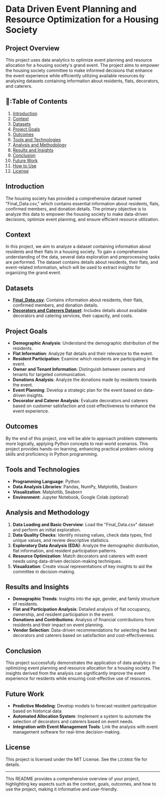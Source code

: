 # Data Driven Event Planning and Resource Optimization for a Housing Society

## Project Overview

This project uses data analytics to optimize event planning and resource allocation for a housing society's grand event. The project aims to empower the housing society committee to make informed decisions that enhance the event experience while efficiently utilizing available resources by analysing datasets containing information about residents, flats, decorators, and caterers.

## 📒:Table of Contents
1. [Introduction](#introduction)
2. [Context](#context)
3. [Datasets](#datasets)
4. [Project Goals](#project-goals)
5. [Outcomes](#outcomes)
6. [Tools and Technologies](#tools-and-technologies)
7. [Analysis and Methodology](#analysis-and-methodology)
8. [Results and Insights](#results-and-insights)
9. [Conclusion](#conclusion)
10. [Future Work](#future-work)
11. [How to Use](#how-to-use)
12. [License](#license)

## Introduction
The housing society has provided a comprehensive dataset named "Final_Data.csv," which contains essential information about residents, flats, confirmed members, and donation details. The primary objective is to analyze this data to empower the housing society to make data-driven decisions, optimize event planning, and ensure efficient resource utilization.

## Context
In this project, we aim to analyze a dataset containing information about residents and their flats in a housing society. To gain a comprehensive understanding of the data, several data exploration and preprocessing tasks are performed. The dataset contains details about residents, their flats, and event-related information, which will be used to extract insights for organizing the grand event.

## Datasets
- **[Final_Data.csv](https://github.com/Anuragbiotech/Files/blob/d445cd9e290ea8b7339c93d2839c75e9afd88956/Final_Data%20-%20Final_Data.csv.csv)**: Contains information about residents, their flats, confirmed members, and donation details.
- **[Decorators and Caterers Dataset](https://github.com/Anuragbiotech/Files/blob/d445cd9e290ea8b7339c93d2839c75e9afd88956/Caterer_info%20-%20Caterer_info.csv.csv)**: Includes details about available decorators and catering services, their capacity, and costs.

## Project Goals
- **Demographic Analysis**: Understand the demographic distribution of the residents.
- **Flat Information**: Analyze flat details and their relevance to the event.
- **Resident Participation**: Examine which residents are participating in the event.
- **Owner and Tenant Information**: Distinguish between owners and tenants for targeted communication.
- **Donations Analysis**: Analyze the donations made by residents towards the event.
- **Event Planning**: Develop a strategic plan for the event based on data-driven insights.
- **Decorator and Caterer Analysis**: Evaluate decorators and caterers based on customer satisfaction and cost-effectiveness to enhance the event experience.

## Outcomes
By the end of this project, one will be able to approach problem statements more logically, applying Python concepts to real-world scenarios. This project provides hands-on learning, enhancing practical problem-solving skills and proficiency in Python programming. 

## Tools and Technologies
- **Programming Language**: Python
- **Data Analysis Libraries**: Pandas, NumPy, Matplotlib, Seaborn
- **Visualization**: Matplotlib, Seaborn
- **Environment**: Jupyter Notebook, Google Colab (optional)

## Analysis and Methodology
1. **Data Loading and Basic Overview**: Load the "Final_Data.csv" dataset and perform an initial exploration.
2. **Data Quality Checks**: Identify missing values, check data types, find unique values, and review descriptive statistics.
3. **Exploratory Data Analysis (EDA)**: Analyze the demographic distribution, flat information, and resident participation patterns.
4. **Resource Optimization**: Match decorators and caterers with event needs using data-driven decision-making techniques.
5. **Visualization**: Create visual representations of key insights to aid the committee in decision-making.

## Results and Insights
- **Demographic Trends**: Insights into the age, gender, and family structure of residents.
- **Flat and Participation Analysis**: Detailed analysis of flat occupancy, ownership, and resident participation in the event.
- **Donations and Contributions**: Analysis of financial contributions from residents and their impact on event planning.
- **Vendor Selection**: Data-driven recommendations for selecting the best decorators and caterers based on satisfaction and cost-effectiveness.

## Conclusion
This project successfully demonstrates the application of data analytics in optimizing event planning and resource allocation for a housing society. The insights derived from the analysis can significantly improve the event experience for residents while ensuring cost-effective use of resources.

## Future Work
- **Predictive Modeling**: Develop models to forecast resident participation based on historical data.
- **Automated Allocation System**: Implement a system to automate the selection of decorators and caterers based on event needs.
- **Integration with Event Management Tools**: Link the analysis with event management software for real-time decision-making.


## License
This project is licensed under the MIT License. See the `LICENSE` file for details.

---

This README provides a comprehensive overview of your project, highlighting key aspects such as the context, goals, outcomes, and how to use the project, making it informative and user-friendly.
